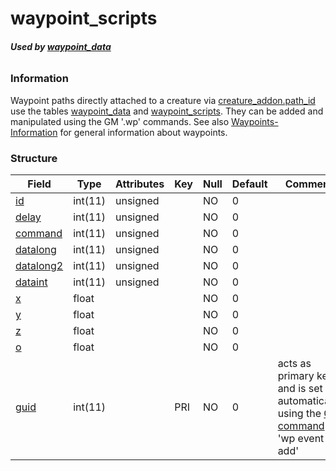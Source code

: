 
# waypoint\_scripts

###### **Used by [waypoint_data](waypoint_data)**

### Information

Waypoint paths directly attached to a creature via [creature_addon.path_id](creature_addon#path_id) use the tables [waypoint_data](waypoint_data) and [waypoint_scripts](waypoint_scripts). They can be added and manipulated using the GM '.wp' commands. See also [Waypoints-Information](Waypoints-Information) for general information about waypoints.

### Structure

| Field                            | Type         | Attributes   | Key | Null | Default | Comment
|----------------------------------|--------------|--------------|-----|------|---------|--------
| [id](scripts#id)                 | int(11)      | unsigned     |     | NO   | 0       |
| [delay](scripts#delay)           | int(11)      | unsigned     |     | NO   | 0       |
| [command](scripts#command)       | int(11)      | unsigned     |     | NO   | 0       |
| [datalong](scripts#otherfields)  | int(11)      | unsigned     |     | NO   | 0       |
| [datalong2](scripts#otherfields) | int(11)      | unsigned     |     | NO   | 0       |
| [dataint](scripts#otherfields)   | int(11)      | unsigned     |     | NO   | 0       |
| [x](scripts#otherfields)         | float        |              |     | NO   | 0       |
| [y](scripts#otherfields)         | float        |              |     | NO   | 0       |
| [z](scripts#otherfields)         | float        |              |     | NO   | 0       |
| [o](scripts#otherfields)         | float        |              |     | NO   | 0       |
| [guid](scripts#guid)             | int(11)      |              | PRI | NO   | 0       | acts as primary key and is set automatically using the [GM command](GM-Commands) 'wp event add'


